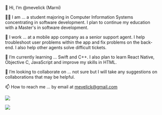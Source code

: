 👋 Hi, I’m @mevelick (Marni)

👩‍💻 I am ... a student majoring in Computer Information Systems concentrating in software development. I plan to continue my education with a Master's in software development.

💼 I work ... at a mobile app company as a senior support agent. I help troubleshoot user problems within the app and fix problems on the back-end. I also help other agents solve difficult tickets.

🌱 I’m currently learning ... Swift and C++. I also plan to learn React Native, Objective C, JavaScript and improve my skills in HTML.

💞️ I’m looking to collaborate on ... not sure but I will take any suggestions on collaborations that may be helpful.

📫 How to reach me ... by email at mevelick@gmail.com

![](https://media.giphy.com/media/3oKIPnAiaMCws8nOsE/giphy.gif)


![](https://media.giphy.com/media/4GaHBQh3f4jBEpbQvP/giphy.gif)
